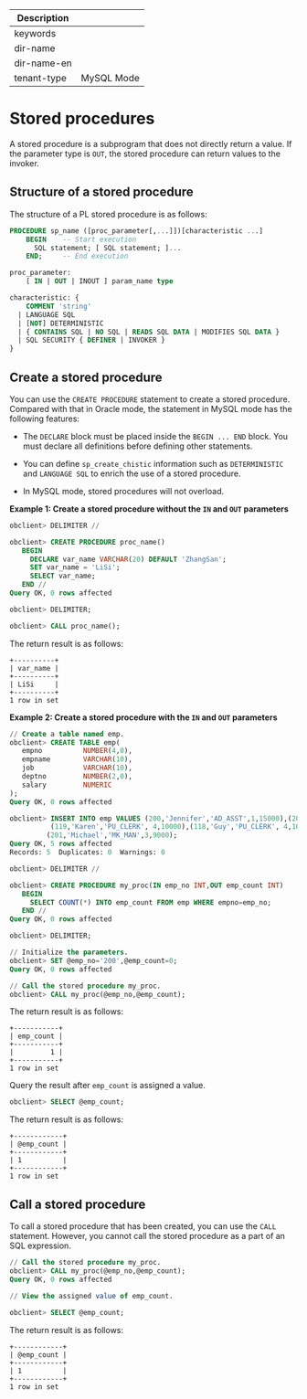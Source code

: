 | Description   |                 |
|---------------|-----------------|
| keywords      |                 |
| dir-name      |                 |
| dir-name-en   |                 |
| tenant-type   | MySQL Mode      |

# Stored procedures

A stored procedure is a subprogram that does not directly return a value. If the parameter type is `OUT`, the stored procedure can return values to the invoker.

## Structure of a stored procedure

The structure of a PL stored procedure is as follows:

```sql
PROCEDURE sp_name ([proc_parameter[,...]])[characteristic ...]
    BEGIN    -- Start execution
      SQL statement; [ SQL statement; ]...
    END;     -- End execution

proc_parameter:
    [ IN | OUT | INOUT ] param_name type

characteristic: {
    COMMENT 'string'
  | LANGUAGE SQL
  | [NOT] DETERMINISTIC
  | { CONTAINS SQL | NO SQL | READS SQL DATA | MODIFIES SQL DATA }
  | SQL SECURITY { DEFINER | INVOKER }
}
```

## Create a stored procedure

You can use the `CREATE PROCEDURE` statement to create a stored procedure. Compared with that in Oracle mode, the statement in MySQL mode has the following features:

* The `DECLARE` block must be placed inside the `BEGIN ... END` block. You must declare all definitions before defining other statements.

* You can define `sp_create_chistic` information such as `DETERMINISTIC` and `LANGUAGE SQL` to enrich the use of a stored procedure.

* In MySQL mode, stored procedures will not overload.

**Example 1: Create a stored procedure without the `IN` and `OUT` parameters**

```sql
obclient> DELIMITER //

obclient> CREATE PROCEDURE proc_name()
   BEGIN
     DECLARE var_name VARCHAR(20) DEFAULT 'ZhangSan';  
     SET var_name = 'LiSi';
     SELECT var_name;
   END //
Query OK, 0 rows affected

obclient> DELIMITER;

obclient> CALL proc_name();
```

The return result is as follows:

```shell
+----------+
| var_name |
+----------+
| LiSi     |
+----------+
1 row in set
```

**Example 2: Create a stored procedure with the `IN` and `OUT` parameters**

```sql
// Create a table named emp.
obclient> CREATE TABLE emp(  
   empno          NUMBER(4,0),  
   empname        VARCHAR(10),  
   job            VARCHAR(10),   
   deptno         NUMBER(2,0),
   salary         NUMERIC  
);
Query OK, 0 rows affected

obclient> INSERT INTO emp VALUES (200,'Jennifer','AD_ASST',1,15000),(202,'Pat','MK_REP',2,12000),
          (119,'Karen','PU_CLERK', 4,10000),(118,'Guy','PU_CLERK', 4,10000),
         (201,'Michael','MK_MAN',3,9000);
Query OK, 5 rows affected
Records: 5  Duplicates: 0  Warnings: 0

obclient> DELIMITER //

obclient> CREATE PROCEDURE my_proc(IN emp_no INT,OUT emp_count INT)
   BEGIN
     SELECT COUNT(*) INTO emp_count FROM emp WHERE empno=emp_no;
   END //
Query OK, 0 rows affected

obclient> DELIMITER;

// Initialize the parameters.
obclient> SET @emp_no='200',@emp_count=0;
Query OK, 0 rows affected

// Call the stored procedure my_proc.
obclient> CALL my_proc(@emp_no,@emp_count);
```

The return result is as follows:

```shell
+-----------+
| emp_count |
+-----------+
|         1 |
+-----------+
1 row in set
```

Query the result after `emp_count` is assigned a value.

```sql
obclient> SELECT @emp_count;
```

The return result is as follows:

```shell
+------------+
| @emp_count |
+------------+
| 1          |
+------------+
1 row in set
```

## Call a stored procedure

To call a stored procedure that has been created, you can use the `CALL` statement. However, you cannot call the stored procedure as a part of an SQL expression.

```sql
// Call the stored procedure my_proc.
obclient> CALL my_proc(@emp_no,@emp_count);
Query OK, 0 rows affected

// View the assigned value of emp_count.

obclient> SELECT @emp_count;
```

The return result is as follows:

```shell
+------------+
| @emp_count |
+------------+
| 1          |
+------------+
1 row in set
```
